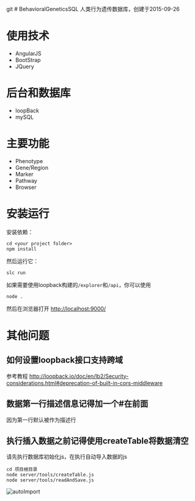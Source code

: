 git # BehavioralGeneticsSQL
人类行为遗传数据库，创建于2015-09-26

# 使用技术
+ AngularJS
+ BootStrap
+ JQuery

# 后台和数据库
+ loopBack
+ mySQL

# 主要功能
+ Phenotype
+ Gene/Region
+ Marker
+ Pathway
+ Browser

# 安装运行

安装依赖：
```
cd <your project folder>
npm install
```
然后运行它：
```
slc run
```
如果需要使用loopback构建的`/explorer`和`/api`，你可以使用
```
node .
```
然后在浏览器打开 [http://localhost:9000/](http://localhost:9000/)

# 其他问题
## 如何设置loopback接口支持跨域
参考教程  http://loopback.io/doc/en/lb2/Security-considerations.html#deprecation-of-built-in-cors-middleware
## 数据第一行描述信息记得加一个#在前面
因为第一行默认被作为描述行
## 执行插入数据之前记得使用createTable将数据清空
请先执行数据库初始化js，在执行自动导入数据的js
```
cd 项目根目录  
node server/tools/createTable.js
node server/tools/readAndSave.js

```
![autoImport](https://olpkwt43d.qnssl.com/benefit/autoImport.png)